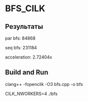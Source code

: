 # BFS_CILK
## Результаты
par bfs: 84868


seq bfs: 231184


acceleration: 2.72404x

## Build and Run
clang++ -fopencilk -O3 bfs.cpp -o bfs

CILK_NWORKERS=4 ./bfs
